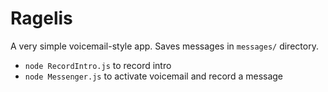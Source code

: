 # Ragelis

A very simple voicemail-style app. Saves messages in `messages/` directory.

- `node RecordIntro.js` to record intro
- `node Messenger.js` to activate voicemail and record a message